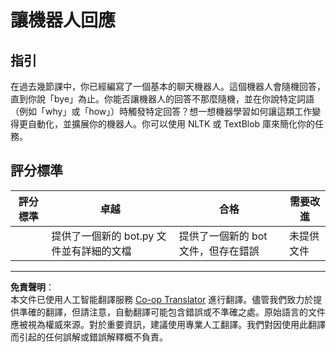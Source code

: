 <!--
CO_OP_TRANSLATOR_METADATA:
{
  "original_hash": "2efc4c2aba5ed06c780c05539c492ae3",
  "translation_date": "2025-09-03T18:50:13+00:00",
  "source_file": "6-NLP/2-Tasks/assignment.md",
  "language_code": "hk"
}
-->
# 讓機器人回應

## 指引

在過去幾節課中，你已經編寫了一個基本的聊天機器人。這個機器人會隨機回答，直到你說「bye」為止。你能否讓機器人的回答不那麼隨機，並在你說特定詞語（例如「why」或「how」）時觸發特定回答？想一想機器學習如何讓這類工作變得更自動化，並擴展你的機器人。你可以使用 NLTK 或 TextBlob 庫來簡化你的任務。

## 評分標準

| 評分標準 | 卓越                                             | 合格                                             | 需要改進               |
| -------- | --------------------------------------------- | ------------------------------------------------ | ----------------------- |
|          | 提供了一個新的 bot.py 文件並有詳細的文檔       | 提供了一個新的 bot 文件，但存在錯誤              | 未提供文件             |

---

**免責聲明**：  
本文件已使用人工智能翻譯服務 [Co-op Translator](https://github.com/Azure/co-op-translator) 進行翻譯。儘管我們致力於提供準確的翻譯，但請注意，自動翻譯可能包含錯誤或不準確之處。原始語言的文件應被視為權威來源。對於重要資訊，建議使用專業人工翻譯。我們對因使用此翻譯而引起的任何誤解或錯誤解釋概不負責。
